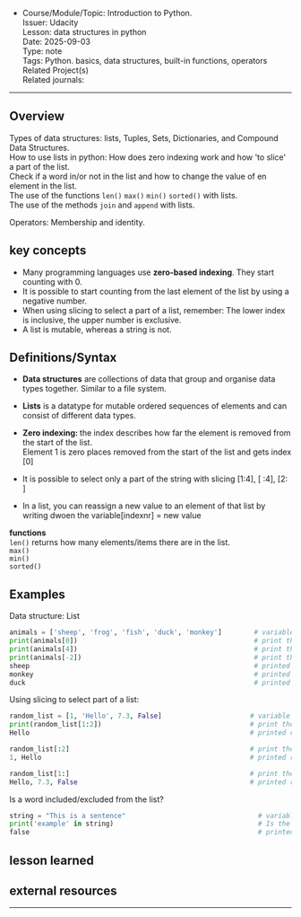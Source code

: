 * Course/Module/Topic: Introduction to Python.   
Issuer: Udacity   
Lesson: data structures in python   
Date: 2025-09-03   
Type: note   
Tags: Python. basics, data structures, built-in functions, operators   
Related Project(s)  
Related journals:  
---------------   

## Overview
Types of data structures: lists, Tuples, Sets, Dictionaries, and Compound Data Structures.       
How to use lists in python: How does zero indexing work and how 'to slice' a part of the list.      
Check if a word in/or not in the list and how to change the value of en element in the list.   
The use of the functions `len()` `max()` `min()` `sorted()` with lists.      
The use of the methods `join` and `append` with lists.   

Operators: Membership and identity.   

## key concepts  
* Many programming languages use <b>zero-based indexing</b>. They start counting with 0.   
* It is possible to start counting from the last element of the list by using a negative number.   
* When using slicing to select a part of a list, remember: The lower index is inclusive, the upper number is exclusive. 
* A list is mutable, whereas a string is not. 

## Definitions/Syntax  
* <b>Data structures</b> are collections of data that group and organise data types together.
  Similar to a file system.

* <b>Lists</b> is a datatype for mutable ordered sequences of elements and can consist of different data types.
* <b>Zero indexing: </b>the index describes how far the element is removed from the start of the list.   
  Element 1 is zero places removed from the start of the list and gets index [0] 

* It is possible to select only a part of the string with slicing [1:4], [ :4], [2: ]
* In a list, you can reassign a new value to an element of that list by writing dwoen the variable[indexnr] = new value  

<b>functions</b>   
`len()` returns how many elements/items there are in the list.   
`max()`    
`min()`   
`sorted()`   

## Examples

Data structure: List
```python
animals = ['sheep', 'frog', 'fish', 'duck', 'monkey']        # variable animals with a list as value
print(animals[0])                                            # print the value at place 0 in the list
print(animals[4])                                            # print the value at place 4 in the list
print(animals[-2])                                           # print the value at place 2 counting backwards from the end.
sheep                                                        # printed result [0]
monkey                                                       # printed result [4]
duck                                                         # printed result [-2]   
```
Using slicing to select part of a list:
```python
random_list = [1, 'Hello', 7.3, False]                      # variable with a random list as value
print(random_list[1:2])                                     # print the element on index 1 stop before index 2 
Hello                                                       # printed result

random_list[:2]                                             # print the elements from the start of the list until index 2  
1, Hello                                                    # printed result  

random_list[1:]                                             # print the elements starting on index place 1 - end of the list
Hello, 7.3, False                                           # printed result  
```
Is a word included/excluded from the list?
```python
string = "This is a sentence"                                 # variable with the string "this is a sentence" as value 
print('example' in string)                                    # Is the word example in the value of the variable string?
false                                                         # printed result.
```
## lesson learned


## external resources 


-------------------
